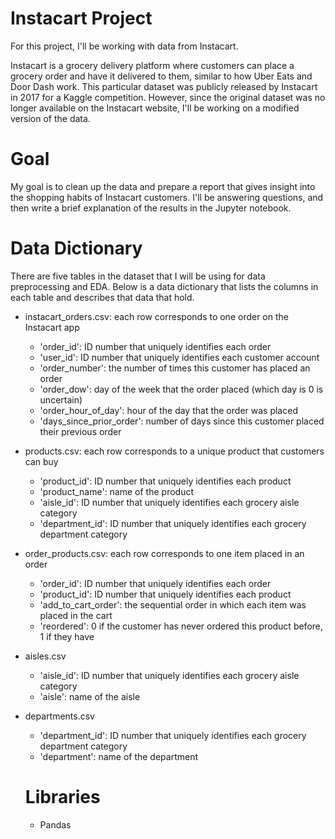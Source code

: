 # Instacart Project

For this project, I'll be working with data from Instacart. 

Instacart is a grocery delivery platform where customers can place a grocery order and have it delivered to them, similar to how Uber Eats and Door Dash work. This particular dataset was publicly released by Instacart in 2017 for a Kaggle competition. However, since the original dataset was no longer available on the Instacart website, I'll be working on a modified version of the data.

# Goal
My goal is to clean up the data and prepare a report that gives insight into the shopping habits of Instacart customers. I'll be answering questions, and then write a brief explanation of the results in the Jupyter notebook.

# Data Dictionary
There are five tables in the dataset that I will be using for data preprocessing and EDA. Below is a data dictionary that lists the columns in each table and describes that data that hold.

- instacart_orders.csv: each row corresponds to one order on the Instacart app
  - 'order_id': ID number that uniquely identifies each order
  - 'user_id': ID number that uniquely identifies each customer account
  - 'order_number': the number of times this customer has placed an order
  - 'order_dow': day of the week that the order placed (which day is 0 is uncertain)
  - 'order_hour_of_day': hour of the day that the order was placed
  - 'days_since_prior_order': number of days since this customer placed their previous order

- products.csv: each row corresponds to a unique product that customers can buy
  - 'product_id': ID number that uniquely identifies each product
  - 'product_name': name of the product
  - 'aisle_id': ID number that uniquely identifies each grocery aisle category
  - 'department_id': ID number that uniquely identifies each grocery department category

- order_products.csv: each row corresponds to one item placed in an order
  - 'order_id': ID number that uniquely identifies each order
  - 'product_id': ID number that uniquely identifies each product
  - 'add_to_cart_order': the sequential order in which each item was placed in the cart
  - 'reordered': 0 if the customer has never ordered this product before, 1 if they have

- aisles.csv
  - 'aisle_id': ID number that uniquely identifies each grocery aisle category
  - 'aisle': name of the aisle

- departments.csv
  - 'department_id': ID number that uniquely identifies each grocery department category
  - 'department': name of the department
 
  # Libraries
  - Pandas
